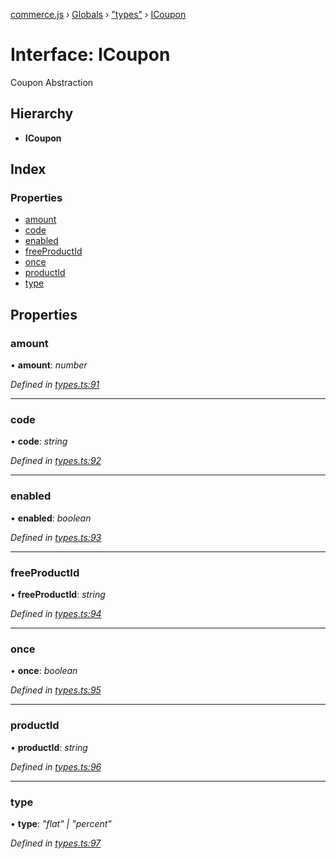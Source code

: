 [commerce.js](../README.md) › [Globals](../globals.md) › ["types"](../modules/_types_.md) › [ICoupon](_types_.icoupon.md)

# Interface: ICoupon

Coupon Abstraction

## Hierarchy

* **ICoupon**

## Index

### Properties

* [amount](_types_.icoupon.md#amount)
* [code](_types_.icoupon.md#code)
* [enabled](_types_.icoupon.md#enabled)
* [freeProductId](_types_.icoupon.md#freeproductid)
* [once](_types_.icoupon.md#once)
* [productId](_types_.icoupon.md#productid)
* [type](_types_.icoupon.md#type)

## Properties

###  amount

• **amount**: *number*

*Defined in [types.ts:91](https://github.com/shopjs/commerce.js/blob/1a136bb/src/types.ts#L91)*

___

###  code

• **code**: *string*

*Defined in [types.ts:92](https://github.com/shopjs/commerce.js/blob/1a136bb/src/types.ts#L92)*

___

###  enabled

• **enabled**: *boolean*

*Defined in [types.ts:93](https://github.com/shopjs/commerce.js/blob/1a136bb/src/types.ts#L93)*

___

###  freeProductId

• **freeProductId**: *string*

*Defined in [types.ts:94](https://github.com/shopjs/commerce.js/blob/1a136bb/src/types.ts#L94)*

___

###  once

• **once**: *boolean*

*Defined in [types.ts:95](https://github.com/shopjs/commerce.js/blob/1a136bb/src/types.ts#L95)*

___

###  productId

• **productId**: *string*

*Defined in [types.ts:96](https://github.com/shopjs/commerce.js/blob/1a136bb/src/types.ts#L96)*

___

###  type

• **type**: *"flat" | "percent"*

*Defined in [types.ts:97](https://github.com/shopjs/commerce.js/blob/1a136bb/src/types.ts#L97)*
